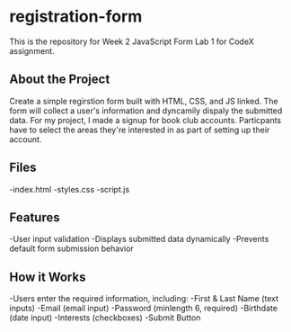 # registration-form
This is the repository for Week 2 JavaScript Form Lab 1 for CodeX assignment. 

## About the Project
Create a simple regirstion form built with HTML, CSS, and JS linked.  The form will collect a user's information and dyncamily dispaly the submitted data. For my project, I made a signup for book club accounts. Particpants have to select the areas they're interested in as part of setting up their account. 

## Files
-index.html
-styles.css
-script.js

## Features
-User input validation
-Displays submitted data dynamically
-Prevents default form submission behavior

## How it Works
-Users enter the required information, including: 
-First & Last Name (text inputs)
-Email (email input)
-Password (minlength 6, required)
-Birthdate (date input)
-Interests (checkboxes)
-Submit Button
